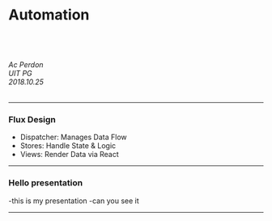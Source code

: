 # Automation

<br><br>
###### Ac Perdon<br>UIT PG<br>2018.10.25


---

### Flux Design

- Dispatcher: Manages Data Flow
- Stores: Handle State & Logic
- Views: Render Data via React

---
### Hello presentation

-this is my presentation
-can you see it

---
